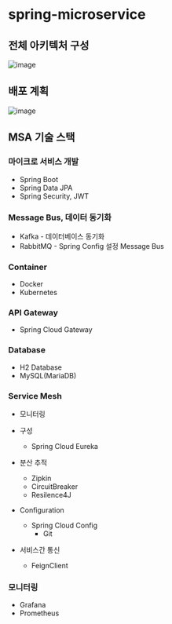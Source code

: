 # spring-microservice

## 전체 아키텍처 구성

![image](https://github.com/Jake-huen/spring-microservice/assets/57055730/094a5d78-4622-47cb-a586-ac0f2d1d7cdb)

## 배포 계획

![image](https://github.com/Jake-huen/spring-microservice/assets/57055730/43ee4535-a942-47af-903a-c7539e856d68)


## MSA 기술 스택

### 마이크로 서비스 개발
- Spring Boot
- Spring Data JPA
- Spring Security, JWT

### Message Bus, 데이터 동기화
- Kafka - 데이터베이스 동기화
- RabbitMQ - Spring Config 설정 Message Bus

### Container
- Docker
- Kubernetes

### API Gateway
- Spring Cloud Gateway

### Database
- H2 Database
- MySQL(MariaDB)

### Service Mesh
- 모니터링

- 구성
	- Spring Cloud Eureka

- 분산 추적
  	- Zipkin
	- CircuitBreaker
	- Resilence4J

- Configuration
	- Spring Cloud Config
		- Git

- 서비스간 통신
	- FeignClient

### 모니터링
- Grafana
- Prometheus
